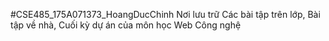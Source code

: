 #CSE485_175A071373_HoangDucChinh
Nơi lưu trữ Các bài tập trên lớp, Bài tập về nhà, Cuối kỳ dự án của môn học Web Công nghệ
